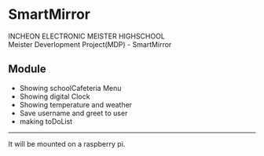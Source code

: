# SmartMirror  
INCHEON ELECTRONIC MEISTER HIGHSCHOOL  
Meister Deverlopment Project(MDP) - SmartMirror  

## Module  
* Showing schoolCafeteria Menu  
* Showing digital Clock  
* Showing temperature and weather  
* Save username and greet to user  
* making toDoList
--------------
It will be mounted on a raspberry pi.
